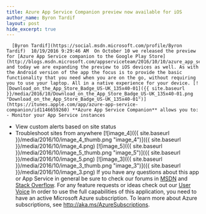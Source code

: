 ```yaml
---
title: Azure App Service Companion preview now available for iOS
author_name: Byron Tardif
layout: post
hide_excerpt: true
---
```

      [Byron Tardif](https://social.msdn.microsoft.com/profile/Byron Tardif)  10/19/2016 9:29:46 AM  On October 10 we released the preview for [Azure App Service companion to the Google Play Store](http://blogs.msdn.microsoft.com/appserviceteam/2016/10/10/azure_app_service_companion/) and today we are expanding the preview to iOS devices as well. As with the Android version of the app the focus is to provide the basic functionality that you need when you are on the go, without requiring you to use your laptop. All in a native experience for your device. [![Download_on_the_App_Store_Badge_US-UK_135x40-01]({{ site.baseurl }}/media/2016/10/Download_on_the_App_Store_Badge_US-UK_135x40-01.png "Download_on_the_App_Store_Badge_US-UK_135x40-01")](https://itunes.apple.com/app/azure-app-service-companion/id1146659260) **Azure App Service Companion** allows you to:  - Monitor your App Service instances
 - View custom alerts based on site status
 - Troubleshoot sites from anywhere
     [![image_4]({{ site.baseurl }}/media/2016/10/image_4_thumb.png "image_4")]({{ site.baseurl }}/media/2016/10/image_4.png) [![image_5]({{ site.baseurl }}/media/2016/10/image_5_thumb.png "image_5")]({{ site.baseurl }}/media/2016/10/image_5.png) [![image_3]({{ site.baseurl }}/media/2016/10/image_3_thumb.png "image_3")]({{ site.baseurl }}/media/2016/10/image_3.png)    If you have any questions about this app or App Service in general be sure to check our forums in [MSDN](https://social.msdn.microsoft.com/Forums/en-US/home?forum=windowsazurewebsitespreview) and [Stack Overflow](https://stackoverflow.com/questions/tagged/azure-web-sites). For any feature requests or ideas check out our [User Voice](https://feedback.azure.com/forums/169385-web-apps-formerly-websites) In order to use the full capabilities of this application, you need to have an active Microsoft Azure subscription. To learn more about Azure subscriptions, see <http://aka.ms/AzureSubscriptions>.     